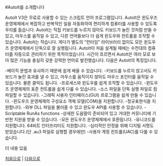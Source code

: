 ﻿#AutoIt를 소개합니다

AutoIt V3은 무료로 사용할 수 있는 스크립트 언어 프로그램입니다. 
AutoIt은 윈도우즈 운영체제에서 복잡하고 반복적인 일을 자동화하여 편리하게 컴퓨터를 사용할 수 있도록 우리를 돕습니다. 
AutoIt는 직접 키보드를 누르지 않아도 키보드가 눌린 것처럼 만들 수 있고, 마우스를 움직일 수 있고, 다른 언어들보다 더 쉽게 윈도우와 컨트롤을 조작할 수 있습니다. 
AutoIt는 작습니다. 
게다가 별도의 "런타임" 라이브러리 없이도 모든 윈도우즈 운영체제에서 단독으로 잘 실행됩니다. 
AutoIt이 처음 설계될 때에는 수천대의 컴퓨터를 자동으로 관리하기 위한 목적이었습니다. 
시간이 흐르면서 AutoIt은 여러 모로 보아 많은 기능을 충실히 갖춘 강력한 언어로 발전했습니다. 
다음은 AutoIt의 특징입니다.

-베이직 문법과 유사하기 때문에 쉽게 배울 수 있습니다.
-키보드를 누르지 않고서도 키보드가 눌린 효과를 낼 수 있고, 마우스를 움직이지 않아도 마우스 포인터를 움직일 수 있습니다. 물론 클릭도 됩니다.
-프로세스와 윈도우를 쉽게 조작할 수 있습니다.
-윈도우즈 운영체제의 표준 컨트롤을 쉽게 다룰 수 있습니다.
-소스 파일을 단독 실행 파일로 컴파일할 수 있습니다.
-그래픽 사용자 인터페이스(GUI) 프로그램을 쉽게 만들 수 있습니다.
-윈도우즈 운영체제의 구성요소 객체 모델(COM)을 지원합니다.
-정규표현식을 지원합니다.
-외부 DLL 파일을 불러올 수 있고 윈도우 API를 사용할 수 있습니다.
-Scriptable RunAs functions 
-상세한 도움말이 준비되어 있고 거대한 커뮤니티에 기반한 지원을 받을 수 있습니다.
-모든 윈도우즈 운영체제에서 호환됩니다.
-유니코드를 지원합니다. 64비트 인터프리터도 지원합니다.
-심리적인 안정을 위해 디지털 서명도 받았습니다.(단 .au3 파일로 실행할 경우에만)
-사용자 계정 컨트롤(UAC)를 다룰 수 있습니다.

더 내용 있음

[처음으로](../readme.md) | [다음으로](02-license.md)

